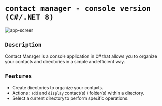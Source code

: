 # ``contact manager - console version (C#/.NET 8)``
<img src="https://i.ibb.co/pwtcq5S/app-screen.png" alt="app-screen">

## ``Description``
Contact Manager is a console application in C# that allows you to organize your contacts and directories in a simple and efficient way.

## ``Features``
- Create directories to organize your contacts.
- Actions :  ``add`` and ``display`` contact(s) / folder(s) within a directory.
- Select a current directory to perform specific operations.

